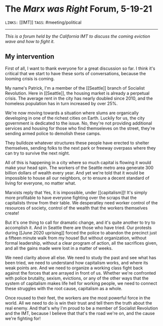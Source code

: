 # The *Marx was Right* Forum, 5-19-21
`LINKS:` [[IMT]]
`TAGS`: #meeting/political 

---
*This is a forum held by the California IMT to discuss the coming eviction wave and how to fight it.*

## My intervention
First of all, I want to thank everyone for a great discussion so far. I think it's critical that we start to have these sorts of conversations, because the looming crisis is coming. 

My name's Patrick, I'm a member of the [[Seattle]] branch of Socialist Revolution. Here in [[Seattle]], the housing market is already a perpetual crisis. The average rent in the city has nearly doubled since 2010, and the homeless population has in turn increased by over 25%. 

We're now moving towards a situation where slums are organically developing in one of the richest cities on Earth. Luckily for us, the city government is dedicated to the issue. No, they're not providing additional services and housing for those who find themseleves on the street, they're sending armed police to demolish these camps. 

They bulldoze whatever structures these people have erected to shelter themselves, sending folks to the next park or freeway overpass where they can try to survive the next night.

All of this is happening in a city where so much capital is flowing it would make your head spin. The workers of the Seattle metro area generate 300 billion dollars of wealth every year. And yet we're told that it would be impossible to house all our neighbors, or to ensure a decent standard of living for everyone, no matter what. 

Marxists reply that Yes, it is impossible, under [[capitalism]]! It's simply more profitable to have everyone fighting over the scraps that the capitalists throw from their table. We desperatley need worker control of the resources of society, control of the wealth that the workers themselves create! 

But it's one thing to call for dramatic change, and it's quite another to try to accomplish it. And in Seattle there are those who have tried. Our protests during [[June 2020 uprising]] forced the police to abandon the precinct just a fifteen minute walk from my house! But without organization, without formal leadership, without a clear program of action, all the sacrifices given, and all the gains made were lost in a matter of weeks. 

We need clarity above all else. We need to study the past and see what has been tried, we need to understand how capitalism works, and where its weak points are. And we need to organize a working class fight back against the forces that are arrayed in front of us. Whether we're confronted with police brutality, sexism, evictions, or any of the other ways that the system of capitalism makes life hell for working people, we need to connect these struggles with the root cause, capitalism as a whole. 

Once roused to their feet, the workers are the most powerful force in the world. All we need to do is win their trust and tell them the truth about the real enemy. And that's why I'm proud to be a member of Socialist Revolution and the IMT, because I believe that that's the road we're on, and the cause we're fighting for! 